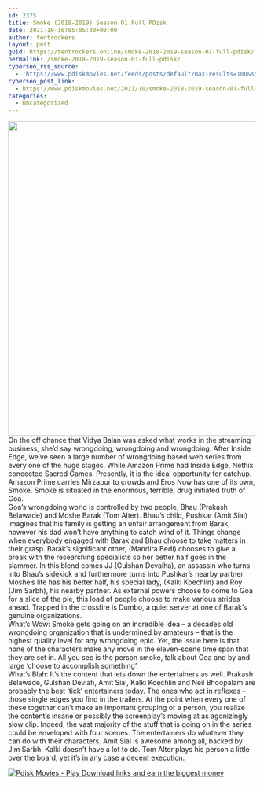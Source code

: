```yaml
---
id: 2375
title: Smoke (2018-2019) Season 01 Full PDisk
date: 2021-10-16T05:05:30+00:00
author: tentrockers
layout: post
guid: https://tentrockers.online/smoke-2018-2019-season-01-full-pdisk/
permalink: /smoke-2018-2019-season-01-full-pdisk/
cyberseo_rss_source:
  - 'https://www.pdiskmovies.net/feeds/posts/default?max-results=100&start-index=101'
cyberseo_post_link:
  - https://www.pdiskmovies.net/2021/10/smoke-2018-2019-season-01-full-pdisk.html
categories:
  - Uncategorized
---
```

<div class="separator">
  <a href="https://1.bp.blogspot.com/-ukmUQGBHRDQ/YVa7r7txVJI/AAAAAAAAbdI/n4q0dxDasngw90PfXsgfgsfwuJux11APgCLcBGAsYHQ/s1354/Smoke%2B%25282018-2019%2529%2B%2BSeason%2B01%2BFull%2BPDisk.jpg" imageanchor="1"><img loading="lazy" border="0" data-original-height="1354" data-original-width="1125" height="640" src="https://1.bp.blogspot.com/-ukmUQGBHRDQ/YVa7r7txVJI/AAAAAAAAbdI/n4q0dxDasngw90PfXsgfgsfwuJux11APgCLcBGAsYHQ/w532-h640/Smoke%2B%25282018-2019%2529%2B%2BSeason%2B01%2BFull%2BPDisk.jpg" width="532" /></a>
</div>



<div>
  <div>
    <span>On the off chance that Vidya Balan was asked what works in the streaming business, she&#8217;d say wrongdoing, wrongdoing and wrongdoing. After Inside Edge, we&#8217;ve seen a large number of wrongdoing based web series from every one of the huge stages. While Amazon Prime had Inside Edge, Netflix concocted Sacred Games. Presently, it is the ideal opportunity for catchup. Amazon Prime carries Mirzapur to crowds and Eros Now has one of its own, Smoke. Smoke is situated in the enormous, terrible, drug initiated truth of Goa.&nbsp;</span>
  </div>
  
  <div>
    <span>Goa&#8217;s wrongdoing world is controlled by two people, Bhau (Prakash Belawade) and Moshe Barak (Tom Alter). Bhau&#8217;s child, Pushkar (Amit Sial) imagines that his family is getting an unfair arrangement from Barak, however his dad won&#8217;t have anything to catch wind of it. Things change when everybody engaged with Barak and Bhau choose to take matters in their grasp. Barak&#8217;s significant other, (Mandira Bedi) chooses to give a break with the researching specialists so her better half goes in the slammer. In this blend comes JJ (Gulshan Devaiha), an assassin who turns into Bhau&#8217;s sidekick and furthermore turns into Pushkar&#8217;s nearby partner. Moshe&#8217;s life has his better half, his special lady, (Kalki Koechlin) and Roy (Jim Sarbh), his nearby partner. As external powers choose to come to Goa for a slice of the pie, this load of people choose to make various strides ahead. Trapped in the crossfire is Dumbo, a quiet server at one of Barak&#8217;s genuine organizations.&nbsp;</span>
  </div>
  
  <div>
    <span>What&#8217;s Wow: Smoke gets going on an incredible idea – a decades old wrongdoing organization that is undermined by amateurs – that is the highest quality level for any wrongdoing epic. Yet, the issue here is that none of the characters make any move in the eleven-scene time span that they are set in. All you see is the person smoke, talk about Goa and by and large &#8216;choose to accomplish something&#8217;.&nbsp;</span>
  </div>
  
  <div>
    <span>What&#8217;s Blah: It&#8217;s the content that lets down the entertainers as well. Prakash Belawade, Gulshan Deviah, Amit Sial, Kalki Koechlin and Neil Bhoopalam are probably the best &#8216;tick&#8217; entertainers today. The ones who act in reflexes – those single edges you find in the trailers. At the point when every one of these together can&#8217;t make an important grouping or a person, you realize the content&#8217;s insane or possibly the screenplay&#8217;s moving at as agonizingly slow clip. Indeed, the vast majority of the stuff that is going on in the series could be enveloped with four scenes. The entertainers do whatever they can do with their characters. Amit Sial is awesome among all, backed by Jim Sarbh. Kalki doesn&#8217;t have a lot to do. Tom Alter plays his person a little over the board, yet it&#8217;s in any case a decent execution.</span>
  </div>
</div>

[![](https://1.bp.blogspot.com/-KJZYdQTn3nw/YS8VdIdXMyI/AAAAAAAAaw4/BR8dsGkpxw0T8C_4G4ALfMA7cP79KN3kwCLcBGAsYHQ/w400-h58/play_download_buttuons-removebg-preview.png "Pdisk Movies - Play Download links and earn the biggest money")](https://www.pdiskmovies.net/p/smoke-season-01.html)